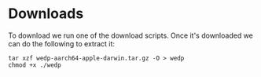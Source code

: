 # Downloads

To download we run one of the download scripts. Once it's downloaded we can do the following to extract it:

```
tar xzf wedp-aarch64-apple-darwin.tar.gz -O > wedp
chmod +x ./wedp 
```
